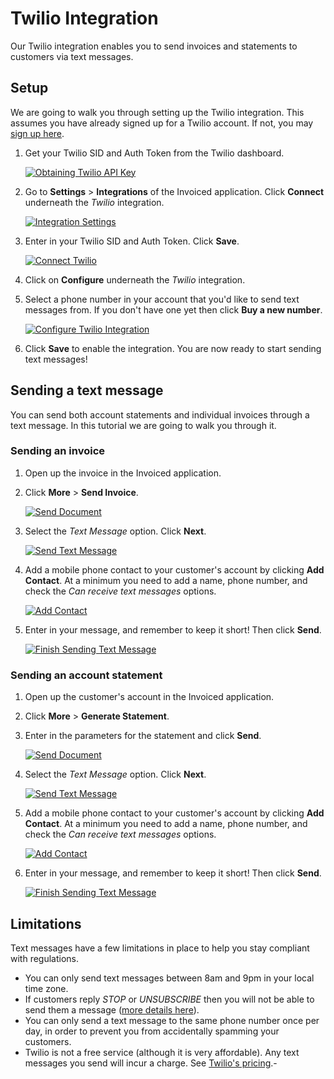 # Twilio Integration

Our Twilio integration enables you to send invoices and statements to customers via text messages.

## Setup

We are going to walk you through setting up the Twilio integration. This assumes you have already signed up for a Twilio account. If not, you may [sign up here](https://www.twilio.com/).

1. Get your Twilio SID and Auth Token from the Twilio dashboard. 

   [![Obtaining Twilio API Key](../img/twilio-settings.png)](../img/twilio-settings.png)

2. Go to **Settings** > **Integrations** of the Invoiced application. Click **Connect** underneath the *Twilio* integration.

   [![Integration Settings](../img/integration-settings.png)](../img/integration-settings.png)

3. Enter in your Twilio SID and Auth Token. Click **Save**.

   [![Connect Twilio](../img/connect-twilio.png)](../img/connect-twilio.png)

4. Click on **Configure** underneath the *Twilio* integration.

5. Select a phone number in your account that you'd like to send text messages from. If you don't have one yet then click **Buy a new number**.

   [![Configure Twilio Integration](../img/configure-twilio-integration.png)](../img/configure-twilio-integration.png)

6. Click **Save** to enable the integration. You are now ready to start sending text messages!

## Sending a text message

You can send both account statements and individual invoices through a text message. In this tutorial we are going to walk you through it.

### Sending an invoice

1. Open up the invoice in the Invoiced application.

2. Click **More** > **Send Invoice**.

   [![Send Document](../img/send-document-choice-text-message.png)](../img/send-document-choice-text-message.png)

3. Select the *Text Message* option. Click **Next**.

   [![Send Text Message](../img/send-text-message-missing-number.png)](../img/send-text-message-missing-number.png)

4. Add a mobile phone contact to your customer's account by clicking **Add Contact**. At a minimum you need to add a name, phone number, and check the *Can receive text messages* options.

   [![Add Contact](../img/send-text-message-add-contact.png)](../img/send-text-message-add-contact.png)

5. Enter in your message, and remember to keep it short! Then click **Send**.

   [![Finish Sending Text Message](../img/send-text-message-invoice.png)](../img/send-text-message-invoice.png)

### Sending an account statement

1. Open up the customer's account in the Invoiced application.

2. Click **More** > **Generate Statement**.

3. Enter in the parameters for the statement and click **Send**.

   [![Send Document](../img/send-document-choice-text-message.png)](../img/send-document-choice-text-message.png)

4. Select the *Text Message* option. Click **Next**.

   [![Send Text Message](../img/send-text-message-missing-number.png)](../img/send-text-message-missing-number.png)

5. Add a mobile phone contact to your customer's account by clicking **Add Contact**. At a minimum you need to add a name, phone number, and check the *Can receive text messages* options.

   [![Add Contact](../img/send-text-message-add-contact.png)](../img/send-text-message-add-contact.png)

6. Enter in your message, and remember to keep it short! Then click **Send**.

   [![Finish Sending Text Message](../img/send-text-message-invoice.png)](../img/send-text-message-invoice.png)

## Limitations

Text messages have a few limitations in place to help you stay compliant with regulations.

- You can only send text messages between 8am and 9pm in your local time zone.
- If customers reply *STOP* or *UNSUBSCRIBE* then you will not be able to send them a message ([more details here](https://support.twilio.com/hc/en-us/articles/223134027-Twilio-support-for-opt-out-keywords-SMS-STOP-filtering-)).
- You can only send a text message to the same phone number once per day, in order to prevent you from accidentally spamming your customers.
- Twilio is not a free service (although it is very affordable). Any text messages you send will incur a charge. See [Twilio's pricing](https://www.twilio.com/sms/pricing).-